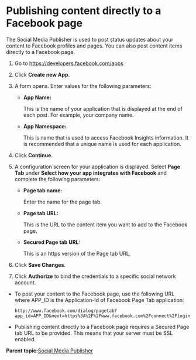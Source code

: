 # Publishing content directly to a Facebook page 

The Social Media Publisher is used to post status updates about your content to Facebook profiles and pages. You can also post content items directly to a Facebook page.

1.  Go to https://developers.facebook.com/apps

2.  Click **Create new App**.

3.  A form opens. Enter values for the following parameters:

    -   **App Name:**

        This is the name of your application that is displayed at the end of each post. For example, your company name.

    -   **App Namespace:**

        This is name that is used to access Facebook Insights information. It is recommended that a unique name is used for each application.

4.  Click **Continue**.

5.  A configuration screen for your application is displayed. Select **Page Tab** under **Select how your app integrates with Facebook** and complete the following parameters:

    -   **Page tab name:**

        Enter the name for the page tab.

    -   **Page tab URL:**

        This is the URL to the content item you want to add to the Facebook page.

    -   **Secured Page tab URL:**

        This is an https version of the Page tab URL.

6.  Click **Save Changes**.

7.  Click **Authorize** to bind the credentials to a specific social network account.


-   To post your content to the Facebook page, use the following URL where APP\_ID is the Application-Id of Facebook Page Tab application:

    ```
    http://www.facebook.com/dialog/pagetab?app_id=APP_ID&next=https%3A%2F%2Fwww.facebook.com%2Fconnect%2Flogin_success.html
    ```

-   Publishing content directly to a Facebook page requires a Secured Page tab URL to be provided. This means that your server must be SSL enabled.

**Parent topic:**[Social Media Publisher ](../wcm/wcm_sm.md)

